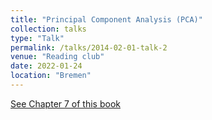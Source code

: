 ```yaml
---
title: "Principal Component Analysis (PCA)"
collection: talks
type: "Talk"
permalink: /talks/2014-02-01-talk-2
venue: "Reading club"
date: 2022-01-24
location: "Bremen"
---
```


[See Chapter 7 of this book](https://link.springer.com/book/10.1007/b98835)
